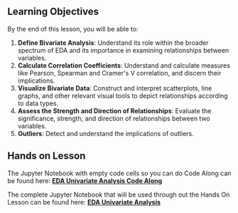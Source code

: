 

## Learning Objectives

By the end of this lesson, you will be able to:

1. **Define Bivariate Analysis**: Understand its role within the broader spectrum of EDA and its importance in examining relationships between variables.
2. **Calculate Correlation Coefficients**: Understand and calculate measures like Pearson, Spearman and Cramer's V correlation, and discern their implications.
3. **Visualize Bivariate Data**: Construct and interpret scatterplots, line graphs, and other relevant visual tools to depict relationships according to data types.
4. **Assess the Strength and Direction of Relationships**: Evaluate the significance, strength, and direction of relationships between two variables.
5. **Outliers**: Detect and understand the implications of outliers.


## Hands on Lesson

The Jupyter Notebook with empty code cells so you can do Code Along can be found here: **[EDA Univariate Analysis Code Along](https://github.com/data-bootcamp-v4/lessons/blob/main/5_6_eda_inf_stats_tableau/code_along_nb/2.EDA_bivariate.ipynb)**

The complete Jupyter Notebook that will be used through out the Hands On Lesson can be found here: **[EDA Univariate Analysis](https://github.com/data-bootcamp-v4/lessons/blob/main/5_6_eda_inf_stats_tableau/2.EDA_bivariate.ipynb)**
